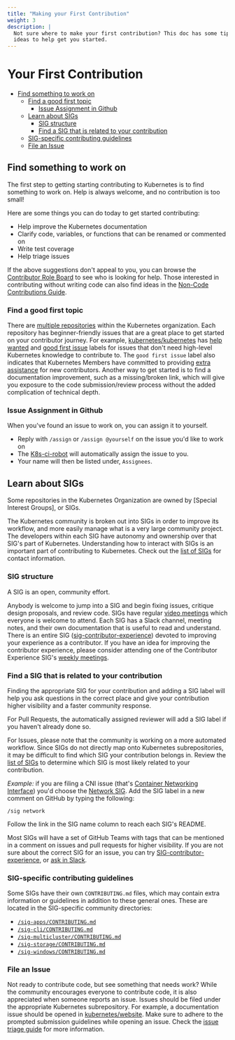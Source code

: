 ```yaml
---
title: "Making your First Contribution"
weight: 3
description: |
  Not sure where to make your first contribution? This doc has some tips and
  ideas to help get you started.
---
```


# Your First Contribution

- [Find something to work on](#find-something-to-work-on)
  - [Find a good first topic](#find-a-good-first-topic)
    - [Issue Assignment in Github](#issue-assignment-in-github)
  - [Learn about SIGs](#learn-about-sigs)
    - [SIG structure](#sig-structure)
    - [Find a SIG that is related to your contribution](#find-a-sig-that-is-related-to-your-contribution)
  - [SIG-specific contributing guidelines](#sig-specific-contributing-guidelines)
  - [File an Issue](#file-an-issue)

## Find something to work on

The first step to getting starting contributing to Kubernetes is to find something
to work on. Help is always welcome, and no contribution is too small! 

Here are some things you can do today to get started contributing:

* Help improve the Kubernetes documentation
* Clarify code, variables, or functions that can be renamed or commented on
* Write test coverage
* Help triage issues

If the above suggestions don't appeal to you, you can browse the 
[Contributor Role Board] to see who is looking for help. Those interested 
in contributing without writing code can also find ideas in the 
[Non-Code Contributions Guide].

### Find a good first topic

There are [multiple repositories] within the Kubernetes organization.
Each repository has beginner-friendly issues that are a great place to 
get started on your contributor journey. For example, [kubernetes/kubernetes] has 
[help wanted] and [good first issue] labels for issues that don't need high-level 
Kubernetes knowledge to contribute to. The `good first issue` label also indicates 
that Kubernetes Members have committed to providing [extra assistance] for new 
contributors. Another way to get started is to find a documentation improvement, 
such as a missing/broken link, which will give you exposure to the code 
submission/review process without the added complication of technical depth. 

### Issue Assignment in Github

When you've found an issue to work on, you can assign it to yourself.

* Reply with `/assign` or `/assign @yourself` on the issue you'd like to work on 
* The [K8s-ci-robot] will automatically assign the issue to you. 
* Your name will then be listed under, `Assignees`.

## Learn about SIGs

Some repositories in the Kubernetes Organization are owned by 
[Special Interest Groups], or SIGs.

The Kubernetes community is broken out into SIGs in order to improve its workflow,
and more easily manage what is a very large community project. The developers 
within each SIG have autonomy and ownership over that SIG's part of Kubernetes. 
Understanding how to interact with SIGs is an important part of contributing 
to Kubernetes. Check out the [list of SIGs][sl] for contact information.

### SIG structure

A SIG is an open, community effort.

Anybody is welcome to jump into a SIG and begin fixing issues, critique design 
proposals, and review code. SIGs have regular [video meetings] which everyone 
is welcome to attend. Each SIG has a Slack channel, meeting notes, and their own 
documentation that is useful to read and understand. There is an entire SIG 
([sig-contributor-experience]) devoted to improving your experience as a contributor. 
If you have an idea for  improving the contributor experience, please consider 
attending one of the Contributor Experience SIG's [weekly meetings].

### Find a SIG that is related to your contribution

Finding the appropriate SIG for your contribution and adding a SIG label will 
help you ask questions in the correct place and give your contribution higher 
visibility and a faster community response.

For Pull Requests, the automatically assigned reviewer will add a SIG label 
if you haven't already done so. 

For Issues, please note that the community is working on a more automated workflow.
Since SIGs do not directly map onto Kubernetes subrepositories, it may be 
difficult to find which SIG your contribution belongs in. Review the 
[list of SIGs][sl] to determine which SIG is most likely related to your 
contribution.

*Example:* if you are filing a CNI issue (that's [Container Networking Interface]) 
you'd choose the [Network SIG]. Add the SIG label in a new comment on GitHub 
by typing the following:
```
/sig network
```

Follow the link in the SIG name column to reach each SIG's README. 

Most SIGs will have a set of GitHub Teams with tags that can be mentioned in a 
comment on issues and pull requests for higher visibility.  If you are not sure 
about the correct SIG for an issue, you can try [SIG-contributor-experience], 
or [ask in Slack].

### SIG-specific contributing guidelines

Some SIGs have their own `CONTRIBUTING.md` files, which may contain extra information 
or guidelines in addition to these general ones. These are located in the SIG-specific 
community directories:

- [`/sig-apps/CONTRIBUTING.md`](/sig-apps/CONTRIBUTING.md)
- [`/sig-cli/CONTRIBUTING.md`](/sig-cli/CONTRIBUTING.md)
- [`/sig-multicluster/CONTRIBUTING.md`](/sig-multicluster/CONTRIBUTING.md)
- [`/sig-storage/CONTRIBUTING.md`](/sig-storage/CONTRIBUTING.md)
- [`/sig-windows/CONTRIBUTING.md`](/sig-windows/CONTRIBUTING.md)

### File an Issue

Not ready to contribute code, but see something that needs work?
While the community encourages everyone to contribute code, it is also appreciated 
when someone reports an issue. Issues should be filed under the appropriate Kubernetes 
subrepository. For example, a documentation issue should be opened in 
[kubernetes/website]. Make sure to adhere to the prompted submission guidelines 
while opening an issue. Check the [issue triage guide] for more information.

[Contributor Role Board]: https://discuss.kubernetes.io/c/contributors/role-board
[k8s-ci-robot]: https://github.com/k8s-ci-robot
[Non-Code Contributions Guide]: ./non-code-contributions.md
[multiple repositories]: https://github.com/kubernetes/
[kubernetes/kubernetes]: https://git.k8s.io/kubernetes
[help wanted]: https://go.k8s.io/help-wanted
[good first issue]: https://go.k8s.io/good-first-issue
[extra assistance]:./help-wanted.md
[sl]: /sig-list.md
[video meetings]: https://kubernetes.io/community/
[sig-contributor-experience]: /sig-contributor-experience/README.md
[weekly meetings]: https://docs.google.com/document/d/1qf-02B7EOrItQgwXFxgqZ5qjW0mtfu5qkYIF1Hl4ZLI/edit
[container networking interface]: https://github.com/containernetworking/cni
[network SIG]: http://git.k8s.io/community/sig-network
[ask in Slack]: http://slack.k8s.io/
[issue triage guide]: ./issue-triage.md
[kubernetes/website]: https://github.com/kubernetes/website/issues
[SIG Contributor Experience]: /sig-contributor-experience#contact






